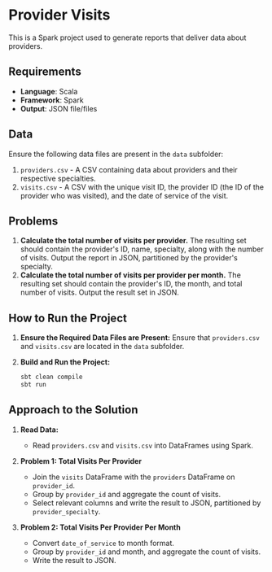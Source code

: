 # Provider Visits

This is a Spark project used to generate reports that deliver data about providers.

## Requirements

- **Language**: Scala
- **Framework**: Spark
- **Output**: JSON file/files

## Data

Ensure the following data files are present in the `data` subfolder:

1. `providers.csv` - A CSV containing data about providers and their respective specialties.
2. `visits.csv` - A CSV with the unique visit ID, the provider ID (the ID of the provider who was visited), and the date of service of the visit.

## Problems

1. **Calculate the total number of visits per provider.** The resulting set should contain the provider's ID, name, specialty, along with the number of visits. Output the report in JSON, partitioned by the provider's specialty.
2. **Calculate the total number of visits per provider per month.** The resulting set should contain the provider's ID, the month, and total number of visits. Output the result set in JSON.

## How to Run the Project

1. **Ensure the Required Data Files are Present:**
   Ensure that `providers.csv` and `visits.csv` are located in the `data` subfolder.

2. **Build and Run the Project:**
   ```bash
   sbt clean compile
   sbt run
   ```

## Approach to the Solution

1. **Read Data:**
    - Read `providers.csv` and `visits.csv` into DataFrames using Spark.

2. **Problem 1: Total Visits Per Provider**
    - Join the `visits` DataFrame with the `providers` DataFrame on `provider_id`.
    - Group by `provider_id` and aggregate the count of visits.
    - Select relevant columns and write the result to JSON, partitioned by `provider_specialty`.

3. **Problem 2: Total Visits Per Provider Per Month**
    - Convert `date_of_service` to month format.
    - Group by `provider_id` and month, and aggregate the count of visits.
    - Write the result to JSON.